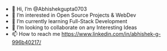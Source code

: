 - 👋 Hi, I’m @Abhishekgupta0703
- 👀 I’m interested in Open Source Projects & WebDev
- 🌱 I’m currently learning Full-Stack Development
- 💞️ I’m looking to collaborate on any Interesting Ideas
- 📫 How to reach me https://www.linkedin.com/in/abhishek-g-996b40217/

<!---
Abhishekgupta0703/Abhishekgupta0703 is a ✨ special ✨ repository because its `README.md` (this file) appears on your GitHub profile.
You can click the Preview link to take a look at your changes.
--->
